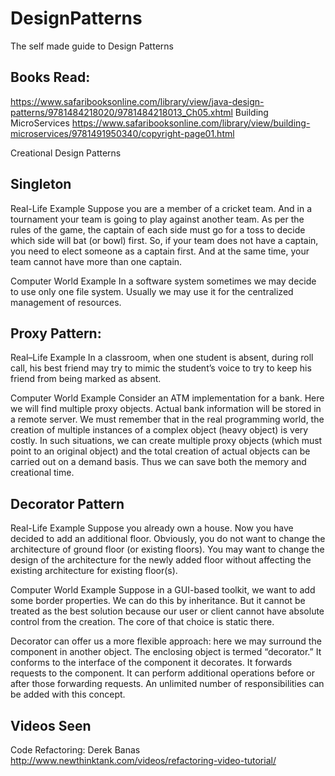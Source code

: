 # DesignPatterns
The self made guide to Design Patterns

## Books Read: 
https://www.safaribooksonline.com/library/view/java-design-patterns/9781484218020/9781484218013_Ch05.xhtml
Building MicroServices
https://www.safaribooksonline.com/library/view/building-microservices/9781491950340/copyright-page01.html

Creational Design Patterns
## Singleton 
Real-Life Example
Suppose you are a member of a cricket team. And in a tournament your team is going to play against another team. As per the rules of the game, the captain of each side must go for a toss to decide which side will bat (or bowl) first. So, if your team does not have a captain, you need to elect someone as a captain first. And at the same time, your team cannot have more than one captain.

Computer World Example
In a software system sometimes we may decide to use only one file system. Usually we may use it for the centralized management of resources.

    
## Proxy Pattern: 
Real–Life Example
In a classroom, when one student is absent, during roll call, his best friend may try to mimic the student’s voice to try to keep his friend from being marked as absent.

Computer World Example
Consider an ATM implementation for a bank. Here we will find multiple proxy objects. Actual bank information will be stored in a remote server. We must remember that in the real programming world, the creation of multiple instances of a complex object (heavy object) is very costly. In such situations, we can create multiple proxy objects (which must point to an original object) and the total creation of actual objects can be carried out on a demand basis. Thus we can save both the memory and creational time.


## Decorator Pattern
Real-Life Example
Suppose you already own a house. Now you have decided to add an additional floor. Obviously, you do not want to change the architecture of ground floor (or existing floors). You may want to change the design of the architecture for the newly added floor without affecting the existing architecture for existing floor(s).

Computer World Example
Suppose in a GUI-based toolkit, we want to add some border properties. We can do this by inheritance. But it cannot be treated as the best solution because our user or client cannot have absolute control from the creation. The core of that choice is static there.

Decorator can offer us a more flexible approach: here we may surround the component in another object. The enclosing object is termed “decorator.” It conforms to the interface of the component it decorates. It forwards requests to the component. It can perform additional operations before or after those forwarding requests. An unlimited number of responsibilities can be added with this concept.



## Videos Seen 
Code Refactoring: Derek Banas http://www.newthinktank.com/videos/refactoring-video-tutorial/

